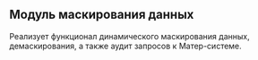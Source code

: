 ## Модуль маскирования данных

Реализует функционал динамического маскирования данных, демаскирования, а также аудит запросов к Матер-системе.
